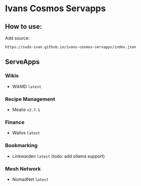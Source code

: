 # Ivans Cosmos Servapps

## How to use:

Add source:

```
https://sudo-ivan.github.io/ivans-cosmos-servapps/index.json
```

## ServeApps

### Wikis

- WikMD `latest`

### Recipe Management

- Mealie `v2.7.1`

### Finance

- Wallos `latest`

### Bookmarking

- Linkwarden `latest` (todo: add ollama support)

### Mesh Network

- NomadNet `latest`
